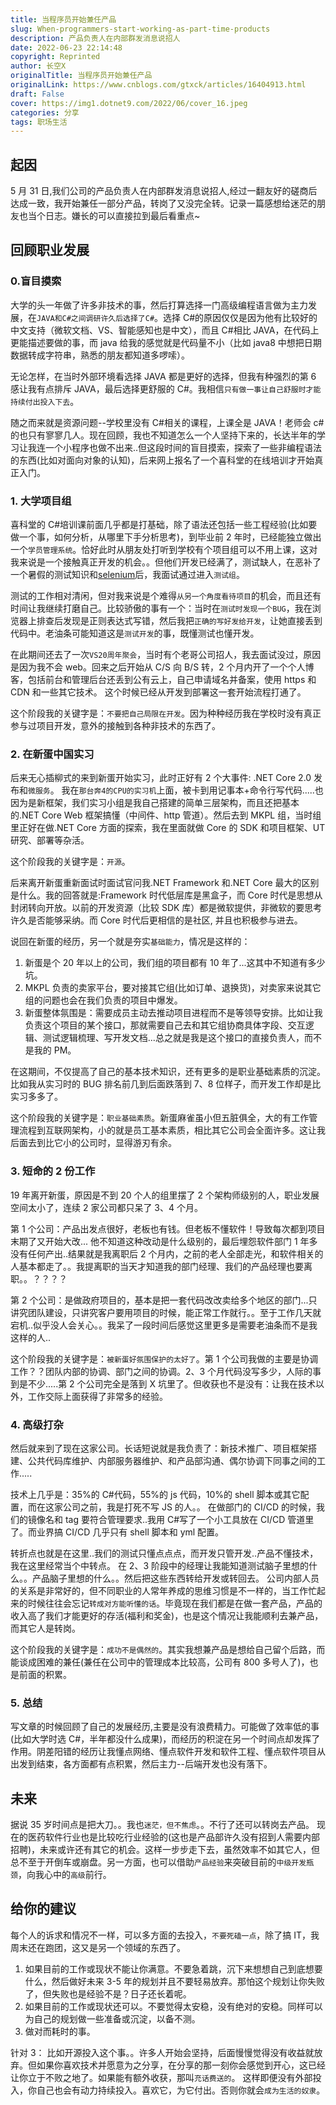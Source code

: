 ```yaml
---
title: 当程序员开始兼任产品
slug: When-programmers-start-working-as-part-time-products
description: 产品负责人在内部群发消息说招人
date: 2022-06-23 22:14:48
copyright: Reprinted
author: 长空X
originalTitle: 当程序员开始兼任产品
originalLink: https://www.cnblogs.com/gtxck/articles/16404913.html
draft: False
cover: https://img1.dotnet9.com/2022/06/cover_16.jpeg
categories: 分享
tags: 职场生活
---
```


## 起因

5 月 31 日,我们公司的产品负责人在内部群发消息说招人,经过一翻友好的磋商后达成一致，我开始兼任一部分产品，转岗了又没完全转。记录一篇感想给迷茫的朋友也当个日志。嫌长的可以直接拉到最后看重点~

## 回顾职业发展

### 0.盲目摸索

大学的头一年做了许多非技术的事，然后打算选择一门高级编程语言做为主力发展，在`JAVA和C#之间调研许久后选择了C#`。选择 C#的原因仅仅是因为他有比较好的中文支持（微软文档、VS、智能感知也是中文），而且 C#相比 JAVA，在代码上更能描述要做的事，而 java 给我的感觉就是代码量不小（比如 java8 中想把日期数据转成字符串，熟悉的朋友都知道多啰嗦）。

无论怎样，在当时外部环境看选择 JAVA 都是更好的选择，但我有种强烈的第 6 感让我有点排斥 JAVA，最后选择更舒服的 C#。我相信`只有做一事让自己舒服时才能持续付出投入下去`。

随之而来就是资源问题--学校里没有 C#相关的课程，上课全是 JAVA！老师会 c#的也只有寥寥几人。现在回顾，我也不知道怎么一个人坚持下来的，长达半年的学习让我连一个小程序也做不出来..但这段时间的盲目摸索，探索了一些非编程语法的东西(比如对面向对象的认知)，后来网上报名了一个喜科堂的在线培训才开始真正入门。

### 1. 大学项目组

喜科堂的 C#培训课前面几乎都是打基础，除了语法还包括一些工程经验(比如要做一个事，如何分析，从哪里下手分析思考)，到毕业前 2 年时，已经能独立做出一个`学员管理系统`。恰好此时从朋友处打听到学校有个项目组可以不用上课，这对我来说是一个接触真正开发的机会。。但他们开发已经满了，测试缺人，在恶补了一个暑假的测试知识和[selenium](https://blog.csdn.NET/hjkl950217/category_6674413.html)后，我面试通过进入`测试组`。

测试的工作相对清闲，但对我来说是个难得`从另一个角度看待项目`的机会，而且还有时间让我继续打磨自己。比较骄傲的事有一个：当时在`测试时发现一个BUG`，我在浏览器上排查后发现是正则表达式写错，然后我把`正确的写好发给开发`，让她直接丢到代码中。老油条可能知道这是`测试开发`的事，既懂测试也懂开发。

在此期间还去了一次`VS20周年聚会`，当时有个老哥公司招人，我去面试没过，原因是因为我不会 web。回来之后开始从 C/S 向 B/S 转，2 个月内开了一个个人博客，包括前台和管理后台还丢到公有云上，自己申请域名并备案，使用 https 和 CDN 和一些其它技术。 这个时候已经从开发到部署这一套开始流程打通了。

这个阶段我的关键字是：`不要把自己局限在开发`。因为种种经历我在学校时没有真正参与过项目开发，意外的接触到各种非技术的东西了。

### 2. 在新蛋中国实习

后来无心插柳式的来到新蛋开始实习，此时正好有 2 个大事件: .NET Core 2.0 发布和`微服务`。 我在`那台奔4的CPU的实习机`上面，被卡到用记事本+命令行写代码.....也因为是新框架，我们实习小组是我自己搭建的简单三层架构，而且还把基本的.NET Core Web 框架搞懂（中间件、http 管道）。然后去到 MKPL 组，当时组里正好在做.NET Core 方面的探索，我在里面就做 Core 的 SDK 和项目框架、UT 研究、部署等杂活。

这个阶段我的关键字是：`开源`。

后来离开新蛋重新面试时面试官问我.NET Framework 和.NET Core 最大的区别是什么。我的回答就是:Framework 时代低层库是黑盒子，而 Core 时代是思想从封闭转向开放。以前的开发资源（比较 SDK 库）都是微软提供，非微软的要思考许久是否能够采纳。而 Core 时代后更相信的是社区, 并且也积极参与进去。

说回在新蛋的经历，另一个就是夯实`基础能力`，情况是这样的：

1. 新蛋是个 20 年以上的公司，我们组的项目都有 10 年了...这其中不知道有多少坑。
2. MKPL 负责的卖家平台，要对接其它组(比如订单、退换货)，对卖家来说其它组的问题也会在我们负责的项目中爆发。
3. 新蛋整体氛围是：需要成员主动去推动项目进程而不是等领导安排。比如让我负责这个项目的某个接口，那就需要自己去和其它组协商具体字段、交互逻辑、测试逻辑梳理、写开发文档...总之就是我是这个接口的直接负责人，而不是我的 PM。

在这期间，不仅提高了自己的基本技术知识，还有更多的是职业基础素质的沉淀。比如我从实习时的 BUG 排名前几到后面跌落到 7、8 位样子，而开发工作却是比实习多多了。

这个阶段我的关键字是：`职业基础素质`。新蛋麻雀虽小但五脏俱全，大的有工作管理流程到互联网架构，小的就是员工基本素质，相比其它公司会全面许多。这让我后面去到比它小的公司时，显得游刃有余。

### 3. 短命的 2 份工作

19 年离开新蛋，原因是不到 20 个人的组里摆了 2 个架构师级别的人，职业发展空间太小了，连续 2 家公司都只呆了 3、4 个月。

第 1 个公司：产品出发点很好，老板也有钱。但老板不懂软件！导致每次都到项目末期了又开始大改... 他不知道这种改动是什么级别的，最后埋怨软件部门 1 年多没有任何产出..结果就是我离职后 2 个月内，之前的老人全部走光，和软件相关的人基本都走了。。我提离职的当天才知道我的部门经理、我们的产品经理也要离职。。？？？？

第 2 个公司：是做政府项目的，基本是把一套代码改改卖给多个地区的部门...只讲究团队建设，只讲究客户要用项目的时候，能正常工作就行。。至于工作几天就宕机..似乎没人会关心。。我呆了一段时间后感觉这里更多是需要老油条而不是我这样的人..

这个阶段我的关键字是：`被新蛋好氛围保护的太好了`。第 1 个公司我做的主要是协调工作？？团队内部的协调、部门之间的协调。2、3 个月代码没写多少，人际的事到是不少.....第 2 个公司完全是落到 X 坑里了。但收获也不是没有：让我在技术以外，工作交际上面获得了非常多的经验。

### 4. 高级打杂

然后就来到了现在这家公司。长话短说就是我负责了：新技术推广、项目框架搭建、公共代码库维护、内部服务器维护、和产品部沟通、偶尔协调下同事之间的工作.....

技术上几乎是：35%的 C#代码，55%的 js 代码，10%的 shell 脚本或其它配置，而在这家公司之前，我是打死不写 JS 的人。。 在做部门的 CI/CD 的时候，我们的镜像名和 tag 要符合管理要求..我用 C#写了一个小工具放在 CI/CD 管道里了。而业界搞 CI/CD 几乎只有 shell 脚本和 yml 配置。

转折点也就是在这里..我们的测试只懂点点点，而开发只管开发..产品不懂技术，我在这里经常当个中转点。 在 2、3 阶段中的经理让我能知道测试脑子里想的什么。。产品脑子里想的什么。。然后把这些东西转给开发或转回去。 公司内部人员的关系是非常好的，但不同职业的人常年养成的思维习惯是不一样的，当工作忙起来的时候往往会忘记`转成对方能听懂的话`。毕竟现在我们都是在做一套产品，产品的收入高了我们才能更好的存活(福利和奖金)，也是这个情况让我能顺利去兼产品，而其它人是转岗。

这个阶段我的关键字是：`成功不是偶然的`。其实我想兼产品是想给自己留个后路，而能谈成困难的兼任(兼任在公司中的管理成本比较高，公司有 800 多号人了)，也是前面的积累。

### 5. 总结

写文章的时候回顾了自己的发展经历,主要是没有浪费精力。可能做了效率低的事(比如大学时选 C#，半年都没什么成果)，而经历的积淀在另一个时间点却发挥了作用。阴差阳错的经历让我懂点网络、懂点软件开发和软件工程、懂点软件项目从出发到结束，各方面都有点积累，然后主力--后端开发也没有落下。

## 未来

据说 35 岁时间点是把大刀。。我也`迷茫，但不焦虑`。。不行了还可以转岗去产品。 现在的医药软件行业也是比较吃行业经验的(这也是产品部许久没有招到人需要内部招聘)，未来或许还有其它的机会。这样一步步走下去，虽然效率不如其它人，但总不至于开倒车或崩盘。另一方面，也可以借助`产品经验`来突破目前的`中级开发瓶颈`，向我心中的`高级`前行。

## 给你的建议

每个人的诉求和情况不一样，可以多方面的去投入，`不要死磕一点`，除了搞 IT，我周末还在跑团，这又是另一个领域的东西了。

1. 如果目前的工作或现状不能让你满意。不要急着跳，沉下来想想自己到底想要什么，然后做好未来 3-5 年的规划并且不要轻易放弃。那怕这个规划让你失败了，但失败也是经验不是？日子还长着呢。
2. 如果目前的工作或现状还可以。不要觉得太安稳，没有绝对的安稳。同样可以为自己的规划做一些准备或沉淀，以备不测。
3. 做对而耗时的事。

针对 3： 比如开源投入这个事。。许多人开始会坚持，后面慢慢觉得没有收益就放弃。但如果你喜欢技术并愿意为之分享，在分享的那一刻你会感觉到开心，这已经让你立于不败之地了。如果能有额外收获，那叫`充话费送的`。 这样即便没有外部投入，你自己也会有动力持续投入。喜欢它，为它付出。否则你就会`成为生活的奴隶`。
